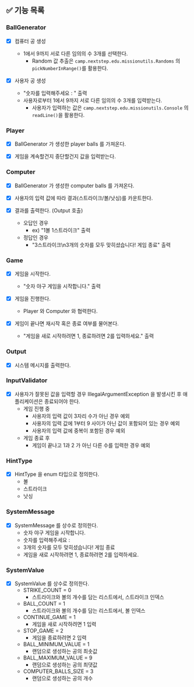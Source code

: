 ## ✅ 기능 목록

### BallGenerator
- [x] 컴퓨터 공 생성
  - 1에서 9까지 서로 다른 임의의 수 3개를 선택한다.
    - Random 값 추출은 `camp.nextstep.edu.missionutils.Randoms` 의 `pickNumberInRange()`를 활용한다.

- [x] 사용자 공 생성
  - "숫자를 입력해주세요 : " 출력
  - 사용자로부터 1에서 9까지 서로 다른 임의의 수 3개를 입력받는다.
    - 사용자가 입력하는 값은 `camp.nextstep.edu.missionutils.Console` 의 `readLine()`을 활용한다.

### Player
- [x] BallGenerator 가 생성한 player balls 를 가져온다.

- [x] 게임을 계속할건지 중단할건지 값을 입력받는다.

### Computer
- [x] BallGenerator 가 생성한 computer balls 를 가져온다.

- [x] 사용자의 입력 값에 따라 결과(스트라이크/볼/낫싱)를 카운트한다.

- [x] 결과를 출력한다. (Output 호출)
  - 오답인 경우
    - ex) "1볼 1스트라이크" 출력
  - 정답인 경우
    - "3스트라이크\n3개의 숫자를 모두 맞히셨습니다! 게임 종료" 출력

### Game
- [x] 게임을 시작한다.
  - "숫자 야구 게임을 시작합니다." 출력

- [x] 게임을 진행한다.
  - Player 와 Computer 와 협력한다.

- [x] 게임이 끝나면 재시작 혹은 종료 여부를 물어본다.
  - "게임을 새로 시작하려면 1, 종료하려면 2를 입력하세요." 출력

### Output
- [x] 시스템 메시지를 출력한다.

### InputValidator
- [x] 사용자가 잘못된 값을 입력할 경우 IllegalArgumentException 을 발생시킨 후 애플리케이션은 종료되어야 한다.
  - 게임 진행 중
    - 사용자의 입력 값이 3자리 수가 아닌 경우 예외
    - 사용자의 입력 값에 1부터 9 사이가 아닌 값이 포함되어 있는 경우 예외
    - 사용자의 입력 값에 중복이 포함된 경우 예외
  - 게임 종료 후
    - 게임이 끝나고 1과 2 가 아닌 다른 수를 입력한 경우 예외

### HintType
- [x] HintType 을 enum 타입으로 정의한다.
  - 볼
  - 스트라이크
  - 낫싱

### SystemMessage
- [x] SystemMessage 를 상수로 정의한다.
  - 숫자 야구 게임을 시작합니다.
  - 숫자를 입력해주세요 :
  - 3개의 숫자를 모두 맞히셨습니다! 게임 종료
  - 게임을 새로 시작하려면 1, 종료하려면 2를 입력하세요.

### SystemValue
- [x] SystemValue 를 상수로 정의한다.
  - STRIKE_COUNT = 0
    - 스트라이크와 볼의 개수를 담는 리스트에서, 스트라이크 인덱스 
  - BALL_COUNT = 1
    - 스트라이크와 볼의 개수를 담는 리스트에서, 볼 인덱스
  - CONTINUE_GAME = 1
    - 게임을 새로 시작하려면 1 입력
  - STOP_GAME = 2
    - 게임을 종료하려면 2 입력
  - BALL_MINIMUM_VALUE = 1
    - 랜덤으로 생성하는 공의 최솟값
  - BALL_MAXIMUM_VALUE = 9
    - 랜덤으로 생성하는 공의 최댓값
  - COMPUTER_BALLS_SIZE = 3
    - 랜덤으로 생성하는 공의 개수
